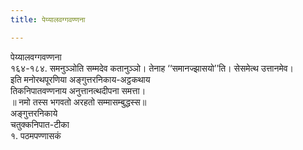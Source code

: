 ```yaml
---
title: पेय्यालवग्गवण्णना

---
```

पेय्यालवग्गवण्णना  
१६४-१८४. समनुञ्ञोति सम्मदेव कतानुञ्ञो। तेनाह ‘‘समानज्झासयो’’ति। सेसमेत्थ उत्तानमेव।  
इति मनोरथपूरणिया अङ्गुत्तरनिकाय-अट्ठकथाय  
तिकनिपातवण्णनाय अनुत्तानत्थदीपना समत्ता।  
॥ नमो तस्स भगवतो अरहतो सम्मासम्बुद्धस्स॥  
अङ्गुत्तरनिकाये  
चतुक्कनिपात-टीका  
१. पठमपण्णासकं  